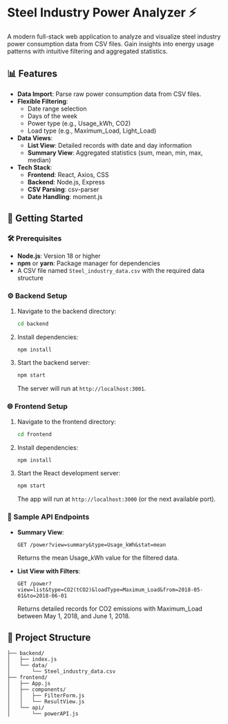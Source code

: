 # Steel Industry Power Analyzer ⚡

A modern full-stack web application to analyze and visualize steel industry power consumption data from CSV files. Gain insights into energy usage patterns with intuitive filtering and aggregated statistics.

## 📊 Features

- **Data Import**: Parse raw power consumption data from CSV files.
- **Flexible Filtering**:
  - Date range selection
  - Days of the week
  - Power type (e.g., Usage_kWh, CO2)
  - Load type (e.g., Maximum_Load, Light_Load)
- **Data Views**:
  - **List View**: Detailed records with date and day information
  - **Summary View**: Aggregated statistics (sum, mean, min, max, median)
- **Tech Stack**:
  - **Frontend**: React, Axios, CSS
  - **Backend**: Node.js, Express
  - **CSV Parsing**: csv-parser
  - **Date Handling**: moment.js

## 🚀 Getting Started

### 🛠️ Prerequisites

- **Node.js**: Version 18 or higher
- **npm** or **yarn**: Package manager for dependencies
- A CSV file named `Steel_industry_data.csv` with the required data structure

### ⚙️ Backend Setup

1. Navigate to the backend directory:
   ```bash
   cd backend
   ```

2. Install dependencies:
   ```bash
   npm install
   ```

3. Start the backend server:
   ```bash
   npm start
   ```

   The server will run at `http://localhost:3001`.

### 🌐 Frontend Setup

1. Navigate to the frontend directory:
   ```bash
   cd frontend
   ```

2. Install dependencies:
   ```bash
   npm install
   ```

3. Start the React development server:
   ```bash
   npm start
   ```

   The app will run at `http://localhost:3000` (or the next available port).

### 🧪 Sample API Endpoints

- **Summary View**:
  ```
  GET /power?view=summary&type=Usage_kWh&stat=mean
  ```
  Returns the mean Usage_kWh value for the filtered data.

- **List View with Filters**:
  ```
  GET /power?view=list&type=CO2(tCO2)&loadType=Maximum_Load&from=2018-05-01&to=2018-06-01
  ```
  Returns detailed records for CO2 emissions with Maximum_Load between May 1, 2018, and June 1, 2018.

## 📁 Project Structure

```
├── backend/
│   ├── index.js
│   └── data/
│       └── Steel_industry_data.csv
├── frontend/
│   ├── App.js
│   ├── components/
│   │   ├── FilterForm.js
│   │   └── ResultView.js
│   └── api/
│       └── powerAPI.js
```